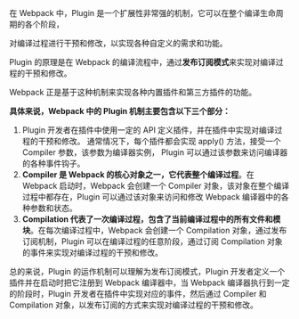 在 Webpack 中，Plugin 是一个扩展性非常强的机制，它可以在整个编译生命周期的各个阶段，

对编译过程进行干预和修改，以实现各种自定义的需求和功能。

Plugin 的原理是在 Webpack 的编译流程中，通过**发布订阅模式**来实现对编译过程的干预和修改。

Webpack 正是基于这种机制来实现各种内置插件和第三方插件的功能。

**具体来说，Webpack 中的 Plugin 机制主要包含以下三个部分：**

1. Plugin 开发者在插件中使用一定的 API 定义插件，并在插件中实现对编译过程的干预和修改。
   通常情况下，每个插件都会实现 apply() 方法，接受一个 Compiler 参数，该参数为编译器实例，
   Plugin 可以通过该参数来访问编译器的各种事件钩子。
2. **Compiler 是 Webpack 的核心对象之一，它代表整个编译过程**。在 Webpack 启动时，Webpack 会创建一个 Compiler 对象，该对象在整个编译过程中都存在，Plugin 可以通过该对象来访问和修改 Webpack 编译器中的各种参数和状态。
3. **Compilation 代表了一次编译过程，包含了当前编译过程中的所有文件和模块**。在每次编译过程中，Webpack 会创建一个 Compilation 对象，通过发布订阅机制，Plugin 可以在编译过程的任意阶段，通过订阅 Compilation 对象的事件来实现对编译过程的干预和修改。

总的来说，Plugin 的运作机制可以理解为发布订阅模式，Plugin 开发者定义一个插件并在启动时把它注册到 Webpack 编译器中，当 Webpack 编译器执行到一定的阶段时，Plugin 开发者在插件中实现对应的事件，然后通过 Compiler 和 Compilation 对象，以发布订阅的方式来实现对编译过程的干预和修改。
